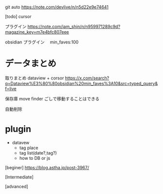 


git
	auto
	https://note.com/devlive/n/n5d22e9e74641


[todo]
cursor





プラグイン
https://note.com/iam_shin/n/n959971289c9d?magazine_key=m7e4bfc807eee


obsidian プラグイン　 min_faves:100


# データまとめ

取りまとめ
	dataview + corsor
	https://x.com/search?q=Dataview%E3%80%80obsidian%20min_faves%3A10&src=typed_query&f=live


保存庫 move
finder ごしで移動することはできる


自動削除


# plugin
- datavew
	- tag place
	- tag list(date?,tag?)
	- how to DB or js

[beginer]
https://blog.astha.jp/post-3967/


[Intermediate]


[advanced]